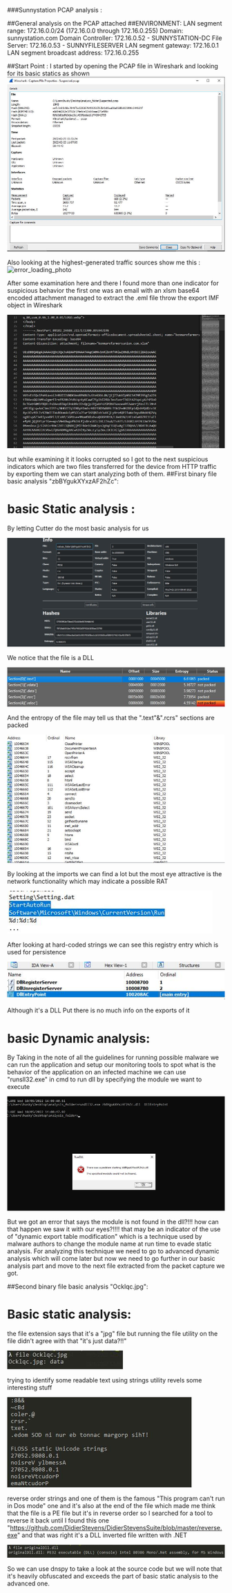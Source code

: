 
###Sunnystation PCAP analysis :

##General analysis on the PCAP attached
##ENVIRONMENT:
	LAN segment range: 172.16.0.0/24 (172.16.0.0 through 172.16.0.255)
	Domain: sunnystation.com
	Domain Controller: 172.16.0.52 - SUNNYSTATION-DC
	File Server: 172.16.0.53 - SUNNYFILESERVER
	LAN segment gateway: 172.16.0.1
	LAN segment broadcast address: 172.16.0.255 


##Start Point :
	I started by opening the PCAP file in Wireshark and looking for its basic statics as shown
![error_loading_photo](Screenshots/statics.jpg)


Also looking at the highest-generated traffic sources show me this :
![error_loading_photo](Screenshots/trafic_denisty.jpg)

After some examination here and there I found more than one indicator for suspicious behavior the first one was an email with an xlsm base64 encoded attachment managed to extract the .eml file throw the export IMF object in Wireshark 



![error_loading_photo](Screenshots/attachment.jpg)

but while examining it it looks corrupted 
so I got to the next suspicious indicators which are two files transferred for the device from HTTP traffic
by exporting them we can start analyzing both of them.
##First binary file basic analysis "zbBYgukXYxzAF2hZc":
# basic Static analysis :
By letting Cutter do the most basic analysis for us


![error_loading_photo](Screenshots/basicanalysis.jpg)
	
We notice that the file is a DLL 


![error_loading_photo](Screenshots/packing.jpg)
	
And the entropy of the file may tell us that the ".text"&".rcrs" sections are packed


![error_loading_photo](Screenshots/imports.jpg)
	
By looking at the imports we can find a lot but the most eye attractive is the network functionality which may indicate a possible RAT 


![error_loading_photo](Screenshots/strings.jpg)
	
After looking at hard-coded strings we can see this registry entry which is used for persistence



![error_loading_photo](Screenshots/exports.jpg)
	
Although it's a DLL Put there is no much info on the exports of it
# basic Dynamic analysis:
	
By Taking in the note of all the guidelines for running possible malware we can run the application and setup our monitoring tools to spot what is the behavior of the application on an infected machine 
we can use "runsll32.exe" in cmd to run dll by specifying the module we want to execute


![error_loading_photo](Screenshots/DETM.jpg)
	
But we got an error that says the module is not found in the dll?!!! how can that happen we saw it with our eyes?!!!!
that may be an indicator of the use of "dynamic export table modification" which is a technique used by malware authors to change the module name at run time to evade static analysis.
For analyzing this technique we need to go to advanced dynamic analysis which will come later but now we need to go further in our basic analysis part and move to the next file extracted from the packet capture we got.

##Second binary file basic analysis "Ocklqc.jpg":
# Basic static analysis:
the file extension says that it's a "jpg" file but running the file utility on the file didn't agree with that "it's just data?!!"


![error_loading_photo](Screenshots/file.jpg)

trying to identify some readable text using strings utility revels some interesting stuff 


![error_loading_photo](Screenshots/reverse.jpg)
	
reverse order strings and one of them is the famous "This program can't run in Dos mode" one and it's also at the end of the file which made me think that the file is a PE file but it's in reverse order
so I searched for a tool to reverse it back until I found this one "https://github.com/DidierStevens/DidierStevensSuite/blob/master/reverse.exe" and that was right it's a DLL inverted file written with .NET


![error_loading_photo](Screenshots/net.jpg)
	
So we can use dnspy to take a look at the source code but we will note that it's heavily obfuscated and exceeds the part of basic static analysis to the advanced one.



